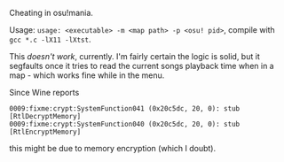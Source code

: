 Cheating in osu!mania.

Usage: `usage: <executable> -m <map path> -p <osu! pid>`, compile with `gcc *.c -lX11 -lXtst`.

This _doesn't work_, currently. I'm fairly certain the logic is solid, but it segfaults once it tries to read the current songs playback time when in a map - which works fine while in the menu.

Since Wine reports
```
0009:fixme:crypt:SystemFunction041 (0x20c5dc, 20, 0): stub [RtlDecryptMemory]
0009:fixme:crypt:SystemFunction040 (0x20c5dc, 20, 0): stub [RtlEncryptMemory]
```
this might be due to memory encryption (which I doubt).